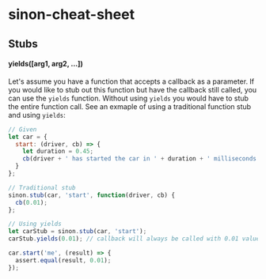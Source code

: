 # sinon-cheat-sheet

## Stubs

#### yields([arg1, arg2, ...])

Let's assume you have a function that accepts a callback as a parameter. If you would like to stub out this function but have the callback still called, you can use the `yields` function. Without using `yields` you would have to stub the entire function call. See an exmaple of using a traditional function stub and using `yields`:

```javascript
// Given
let car = {
  start: (driver, cb) => {
    let duration = 0.45;
    cb(driver + ' has started the car in ' + duration + ' milliseconds');
  }
};
```

```javascript
// Traditional stub
sinon.stub(car, 'start', function(driver, cb) {
  cb(0.01);
};
```

```javascript
// Using yields
let carStub = sinon.stub(car, 'start');
carStub.yields(0.01); // callback will always be called with 0.01 value

car.start('me', (result) => {
  assert.equal(result, 0.01);
});
```
